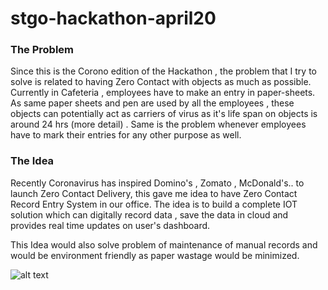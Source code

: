 # stgo-hackathon-april20
### The Problem
Since this is the Corono edition of the Hackathon , the problem that I try to solve  is related to having Zero Contact with objects as much as possible. Currently in Cafeteria , employees have to make an entry in paper-sheets. As same paper sheets  and pen are used by all the employees , these objects can potentially act as carriers of virus as it's life span  on objects is around 24 hrs (more detail) . Same is the problem whenever employees have to mark their entries for any other purpose as well. 

### The Idea
Recently Coronavirus has inspired Domino's , Zomato , McDonald's.. to launch Zero Contact Delivery, this gave me idea to have Zero Contact Record Entry System in our office. The idea is to  build a complete  IOT solution which can   digitally record data , save the data in cloud and provides real time updates on user's dashboard.

This Idea would also solve problem of maintenance of manual records and would be environment friendly as paper wastage would be minimized.

![alt text](https://i.ibb.co/JBnw9SG/project-cover-final.jpg "Image")
